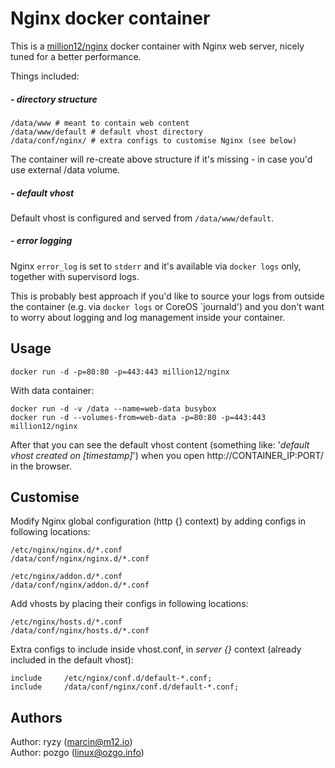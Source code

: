 # Nginx docker container

This is a [million12/nginx](https://registry.hub.docker.com/u/million12/nginx/) docker container with Nginx web server, nicely tuned for a better performance.

Things included:

##### - directory structure
```
/data/www # meant to contain web content
/data/www/default # default vhost directory
/data/conf/nginx/ # extra configs to customise Nginx (see below)
```
The container will re-create above structure if it's missing - in case you'd use external /data volume.

##### - default vhost

Default vhost is configured and served from `/data/www/default`.

##### - error logging

Nginx `error_log` is set to `stderr` and it's available via `docker logs` only, together with supervisord logs.

This is probably best approach if you'd like to source your logs from outside the container (e.g. via `docker logs` or CoreOS `journald') and you don't want to worry about logging and log management inside your container.


## Usage

`docker run -d -p=80:80 -p=443:443 million12/nginx`

With data container:  
```
docker run -d -v /data --name=web-data busybox
docker run -d --volumes-from=web-data -p=80:80 -p=443:443 million12/nginx
```

After that you can see the default vhost content (something like: '*default vhost created on [timestamp]*') when you open http://CONTAINER_IP:PORT/ in the browser.

## Customise

Modify Nginx global configuration (http {} context) by adding configs in following locations:  
```
/etc/nginx/nginx.d/*.conf
/data/conf/nginx/nginx.d/*.conf

/etc/nginx/addon.d/*.conf
/data/conf/nginx/addon.d/*.conf
```

Add vhosts by placing their configs in following locations:  
```
/etc/nginx/hosts.d/*.conf
/data/conf/nginx/hosts.d/*.conf
```

Extra configs to include inside vhost.conf, in *server {}* context (already included in the default vhost):  
```
include     /etc/nginx/conf.d/default-*.conf;
include     /data/conf/nginx/conf.d/default-*.conf;
```


## Authors

Author: ryzy (<marcin@m12.io>)  
Author: pozgo (<linux@ozgo.info>)
